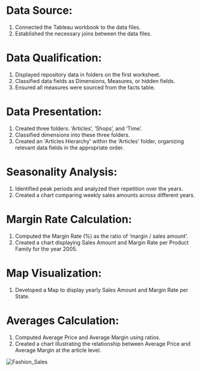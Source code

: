 # Data Source:

1) Connected the Tableau workbook to the data files.
2) Established the necessary joins between the data files.

# Data Qualification:

1) Displayed repository data in folders on the first worksheet.
2) Classified data fields as Dimensions, Measures, or hidden fields.
3) Ensured all measures were sourced from the facts table.

# Data Presentation:

1) Created three folders: ‘Articles’, ‘Shops’, and ‘Time’.
2) Classified dimensions into these three folders.
3) Created an 'Articles Hierarchy' within the ‘Articles’ folder, organizing relevant data fields in the appropriate order.

# Seasonality Analysis:

1) Identified peak periods and analyzed their repetition over the years.
2) Created a chart comparing weekly sales amounts across different years.

# Margin Rate Calculation:

1) Computed the Margin Rate (%) as the ratio of ‘margin / sales amount’.
2) Created a chart displaying Sales Amount and Margin Rate per Product Family for the year 2005.

# Map Visualization:

1) Developed a Map to display yearly Sales Amount and Margin Rate per State.

# Averages Calculation:

1) Computed Average Price and Average Margin using ratios.
2) Created a chart illustrating the relationship between Average Price and Average Margin at the article level.


![Fashion_Sales](https://github.com/supe29/BI-Dashboards/assets/69507898/2ff74923-44ed-46fd-b23d-e9f34f332638)
